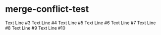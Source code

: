 # merge-conflict-test

Text Line #3
Text Line #4
Text Line #5
Text Line #6
Text Line #7
Text Line #8
Text Line #9
Text Line #10
